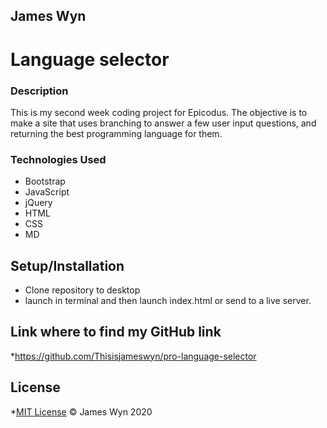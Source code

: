 ## James Wyn

# Language selector


### Description
This is my second week coding project for Epicodus.  The objective is to make a site that uses branching to answer a few user input questions, and returning the best programming language for them.

### Technologies Used
* Bootstrap
* JavaScript
* jQuery
* HTML
* CSS
* MD

## Setup/Installation

* Clone repository to desktop
* launch in terminal and then launch index.html or send to a live server.

## Link where to find my GitHub link

*https://github.com/Thisisjameswyn/pro-language-selector

## License

*[MIT License](https://opensource.org/licenses/MIT)
&copy; James Wyn 2020